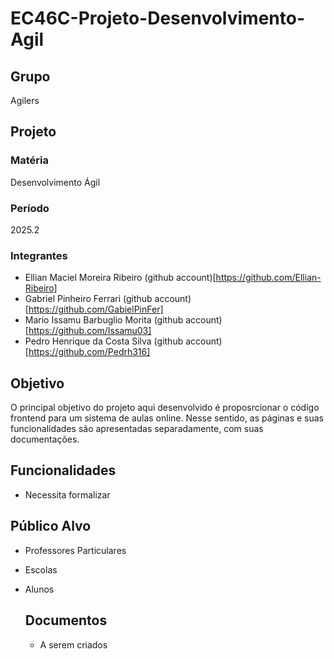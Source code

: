 # EC46C-Projeto-Desenvolvimento-Agil

## Grupo
Agilers

## Projeto
### Matéria
Desenvolvimento Ágil
### Período
2025.2
### Integrantes
- Ellian Maciel Moreira Ribeiro (github account)[https://github.com/Ellian-Ribeiro]
- Gabriel Pinheiro Ferrari (github account)[https://github.com/GabielPinFer]
- Mario Issamu Barbuglio Morita (github account)[https://github.com/Issamu03]
- Pedro Henrique da Costa Silva (github account)[https://github.com/Pedrh316]

## Objetivo
O principal objetivo do projeto aqui desenvolvido é proposrcionar o código frontend para um sistema de aulas online. Nesse sentido, as páginas e suas funcionalidades são apresentadas separadamente, com suas documentações.

## Funcionalidades
- Necessita formalizar

## Público Alvo
- Professores Particulares
- Escolas
- Alunos

  ## Documentos
  - A serem criados
